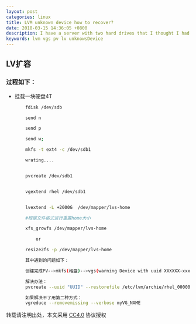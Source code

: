 ```yaml
---
layout: post
categories: linux
title: LVM unknown device how to recover?
date: 2018-03-15 14:36:05 +0800
description: I have a server with two hard drives that I thought I had correctly installed with LVM, until I discovered that the second hard-drive did not actually seem to be used. I investigated the problem and followed some instructions found online, but the problem got worse. Apparently, my initial mistake was to remove the physical volume with pvremove when I should have used mvreduce.
keywords: lvm vgs pv lv unknowsDevice
---
```



## LV扩容


   ### 过程如下：

   *  挂载一块硬盘4T

        ```bash
            fdisk /dev/sdb

            send n

            send p

            send w;

            mkfs -t ext4 -c /dev/sdb1

            wrating....


            pvcreate /dev/sdb1


            vgextend rhel /dev/sdb1


            lvextend -L +2000G  /dev/mapper/lvs-home

            #根据文件格式进行重置home大小

            xfs_growfs /dev/mapper/lvs-home

                or

            resize2fs -p /dev/mapper/lvs-home

            其中遇到的问题如下：

            创建完成PV-->mkfs(格盘)-->vgs(warning Device with uuid XXXXXX-xxxxxx-xxx-xxxx-xxxxx)

            解决办法：
            pvcreate --uuid "UUID" --restorefile /etc/lvm/archie/rhel_000001-1511980835.vg  /dev/sdb1 -ff

            如果解决不了用第二种方式：
            vgreduce --removemissing --verbose myVG_NAME

        ```


转载请注明出处，本文采用 [CC4.0](http://creativecommons.org/licenses/by-nc-nd/4.0/) 协议授权
